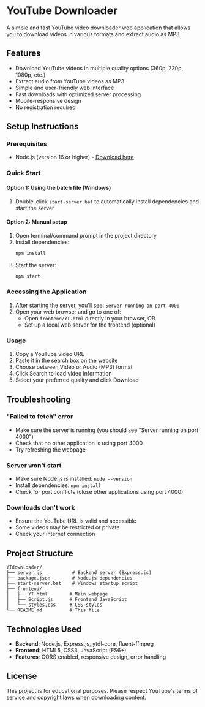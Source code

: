 # YouTube Downloader

A simple and fast YouTube video downloader web application that allows you to download videos in various formats and extract audio as MP3.

## Features

- Download YouTube videos in multiple quality options (360p, 720p, 1080p, etc.)
- Extract audio from YouTube videos as MP3
- Simple and user-friendly web interface
- Fast downloads with optimized server processing
- Mobile-responsive design
- No registration required

## Setup Instructions

### Prerequisites
- Node.js (version 16 or higher) - [Download here](https://nodejs.org/)

### Quick Start

#### Option 1: Using the batch file (Windows)
1. Double-click `start-server.bat` to automatically install dependencies and start the server

#### Option 2: Manual setup
1. Open terminal/command prompt in the project directory
2. Install dependencies:
   ```bash
   npm install
   ```
3. Start the server:
   ```bash
   npm start
   ```

### Accessing the Application

1. After starting the server, you'll see: `Server running on port 4000`
2. Open your web browser and go to one of:
   - Open `frontend/YT.html` directly in your browser, OR
   - Set up a local web server for the frontend (optional)

### Usage

1. Copy a YouTube video URL
2. Paste it in the search box on the website
3. Choose between Video or Audio (MP3) format
4. Click Search to load video information
5. Select your preferred quality and click Download

## Troubleshooting

### "Failed to fetch" error
- Make sure the server is running (you should see "Server running on port 4000")
- Check that no other application is using port 4000
- Try refreshing the webpage

### Server won't start
- Make sure Node.js is installed: `node --version`
- Install dependencies: `npm install`
- Check for port conflicts (close other applications using port 4000)

### Downloads don't work
- Ensure the YouTube URL is valid and accessible
- Some videos may be restricted or private
- Check your internet connection

## Project Structure

```
YTdownloader/
├── server.js           # Backend server (Express.js)
├── package.json        # Node.js dependencies
├── start-server.bat    # Windows startup script
├── frontend/
│   ├── YT.html        # Main webpage
│   ├── Script.js      # Frontend JavaScript
│   └── styles.css     # CSS styles
└── README.md          # This file
```

## Technologies Used

- **Backend**: Node.js, Express.js, ytdl-core, fluent-ffmpeg
- **Frontend**: HTML5, CSS3, JavaScript (ES6+)
- **Features**: CORS enabled, responsive design, error handling

## License

This project is for educational purposes. Please respect YouTube's terms of service and copyright laws when downloading content.
